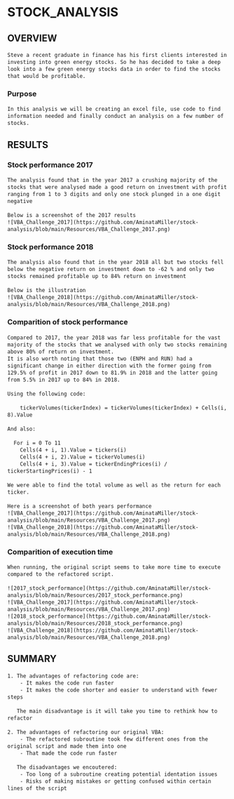 # STOCK_ANALYSIS

## OVERVIEW
	Steve a recent graduate in finance has his first clients interested in investing into green energy stocks. So he has decided to take a deep look into a few green energy stocks data in order to find the stocks that would be profitable.

### Purpose
	In this analysis we will be creating an excel file, use code to find information needed and finally conduct an analysis on a few number of stocks. 

## RESULTS

### Stock performance 2017
	The analysis found that in the year 2017 a crushing majority of the stocks that were analysed made a good return on investment with profit ranging from 1 to 3 digits and only one stock plunged in a one digit negative
	
	Below is a screenshot of the 2017 results
	![VBA_Challenge_2017](https://github.com/AminataMiller/stock-analysis/blob/main/Resources/VBA_Challenge_2017.png)
	
### Stock performance 2018
	The analysis also found that in the year 2018 all but two stocks fell below the negative return on investment down to -62 % and only two stocks remained profitable up to 84% return on investment
	
	Below is the illustration
	![VBA_Challenge_2018](https://github.com/AminataMiller/stock-analysis/blob/main/Resources/VBA_Challenge_2018.png)
	
### Comparition of stock performance
	Compared to 2017, the year 2018 was far less profitable for the vast majority of the stocks that we analysed with only two stocks remaining above 80% of return on investment.
	It is also worth noting that those two (ENPH and RUN) had a significant change in either direction with the former going from 129.5% of profit in 2017 down to 81.9% in 2018 and the latter going from 5.5% in 2017 up to 84% in 2018.
	
	Using the following code:

        tickerVolumes(tickerIndex) = tickerVolumes(tickerIndex) + Cells(i, 8).Value

	And also:

	  For i = 0 To 11
        Cells(4 + i, 1).Value = tickers(i)
        Cells(4 + i, 2).Value = tickerVolumes(i)
        Cells(4 + i, 3).Value = tickerEndingPrices(i) / tickerStartingPrices(i) - 1

	We were able to find the total volume as well as the return for each ticker.	

	Here is a screenshot of both years performance
	![VBA_Challenge_2017](https://github.com/AminataMiller/stock-analysis/blob/main/Resources/VBA_Challenge_2017.png)
	![VBA_Challenge_2018](https://github.com/AminataMiller/stock-analysis/blob/main/Resources/VBA_Challenge_2018.png)

### Comparition of execution time
	When running, the original script seems to take more time to execute compared to the refactored script.

	![2017_stock_performance](https://github.com/AminataMiller/stock-analysis/blob/main/Resources/2017_stock_performance.png)
	![VBA_Challenge_2017](https://github.com/AminataMiller/stock-analysis/blob/main/Resources/VBA_Challenge_2017.png)
	![2018_stock_performance](https://github.com/AminataMiller/stock-analysis/blob/main/Resources/2018_stock_performance.png)
	![VBA_Challenge_2018](https://github.com/AminataMiller/stock-analysis/blob/main/Resources/VBA_Challenge_2018.png)
	
## SUMMARY
	1. The advantages of refactoring code are:
		- It makes the code run faster
		- It makes the code shorter and easier to understand with fewer steps

	   The main disadvantage is it will take you time to rethink how to refactor 

	2. The advantages of refactoring our original VBA:
		- The refactored subroutine took few different ones from the original script and made them into one
		- That made the code run faster

	   The disadvantages we encoutered:
		- Too long of a subroutine creating potential identation issues
		- Risks of making mistakes or getting confused within certain lines of the script
